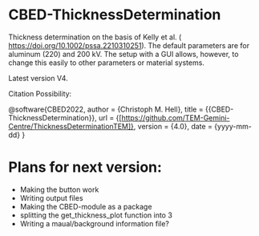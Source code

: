 # CBED-ThicknessDetermination
Thickness determination on the basis of Kelly et al. ( https://doi.org/10.1002/pssa.2210310251). The default parameters are for aluminum (220) and 200 kV. The setup with a GUI allows, however, to change this easily to other parameters or material systems.


Latest version V4.

Citation Possibility:

@software{CBED2022,
  author = {Christoph M. Hell},
  title = {{CBED-ThicknessDetermination}},
  url = {[https://github.com/TEM-Gemini-Centre/ThicknessDeterminationTEM]},
  version = {4.0},
  date = {yyyy-mm-dd}
}


# Plans for next version:
- Making the button work
- Writing output files
- Making the CBED-module as a package
- splitting the get_thickness_plot function into 3
- Writing a maual/background information file?
